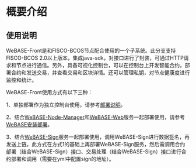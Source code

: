 # 概要介绍

## 使用说明

WeBASE-Front是和FISCO-BCOS节点配合使用的一个子系统。此分支支持FISCO-BCOS 2.0以上版本，集成java-sdk，对接口进行了封装，可通过HTTP请求和节点进行通信。另外，具备可视化控制台，可以在控制台上开发智能合约，部署合约和发送交易，并查看交易和区块详情。还可以管理私钥，对节点健康度进行监控和统计。 


WeBASE-Front使用方式有以下三种：

1、单独部署作为独立控制台使用，请参考[部署说明](install.md)。

2、结合[WeBASE-Node-Manager](https://github.com/WeBankBlockchain/WeBASE-Node-Manager)和[WeBASE-Web](https://github.com/WeBankBlockchain/WeBASE-Web)服务一起部署使用，请参考[WeBASE安装部署](../WeBASE-Install/index.html)。

3、结合[WeBASE-Sign](https://github.com/WeBankBlockchain/WeBASE-Sign)服务一起部署使用，调用WeBASE-Sign进行数据签名，再发送上链。此方式在方式1的基础上再部署WeBASE-Sign服务，然后需调用合约部署（结合WeBASE-Sign）接口、交易处理（结合WeBASE-Sign）接口进行合约部署和调用（需要在yml中配置sign的地址）。


